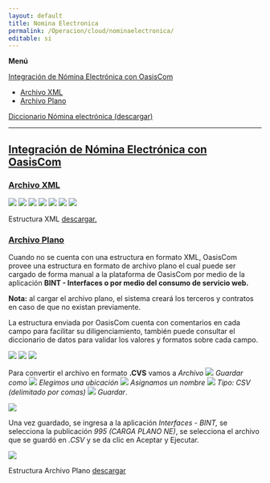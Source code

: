 ```yaml
---
layout: default
title: Nomina Electronica
permalink: /Operacion/cloud/nominaelectronica/
editable: si
---
```



**Menú**  

[Integración de Nómina Electrónica con OasisCom](http://docs.oasiscom.com/Operacion/cloud/nominaelectronica#integración-de-nómina-electrónica-con-oasiscom)
* [Archivo XML](http://docs.oasiscom.com/Operacion/cloud/nominaelectronica#archivo-xml)   
* [Archivo Plano](http://docs.oasiscom.com/Operacion/cloud/nominaelectronica#archivo-plano)  

[Diccionario Nómina electrónica (descargar)](http://docs.oasiscom.com/Operacion/cloud/nominaelectronicadiccionariodatos-conceptos-XML-v5u.xlsx)  

---

## [Integración de Nómina Electrónica con OasisCom](http://docs.oasiscom.com/Operacion/cloud/nominaelectronica#integración-de-nómina-electrónica-con-oasiscom)
### [Archivo XML](http://docs.oasiscom.com/Operacion/cloud/nominaelectronica#archivo-xml)   

![](nominaelectronica.png)
![](nominaelectronica1.png)
![](nominaelectronica2.png)
![](nominaelectronica3.png)
![](nominaelectronica4.png)
![](nominaelectronica5.png)
![](nominaelectronica6.png)

Estructura XML [descargar.](http://docs.oasiscom.com/Operacion/cloud/NominaElectronica/Estructura_XML_v8.xml) 


### [Archivo Plano](http://docs.oasiscom.com/Operacion/cloud/nominaelectronica#archivo-plano) 


Cuando no se cuenta con una estructura en formato XML, OasisCom provee una estructura en formato de archivo plano el cual puede ser cargado de forma manual a la plataforma de OasisCom por medio de la aplicación **BINT - Interfaces o por medio del consumo de servicio web.**

**Nota:** al cargar el archivo plano, el sistema creará los terceros y contratos en caso de que no existan previamente.

La estructura enviada por OasisCom cuenta con comentarios en cada campo para facilitar su diligenciamiento, también puede consultar el diccionario de datos para validar los valores y formatos sobre cada campo.

![](nominaelectronica7.png)
![](nominaelectronica8.png)
![](nominaelectronica9.png)

Para convertir el archivo en formato **.CVS** vamos a _Archivo ![](flecha.png) Guardar como ![](flecha.png) Elegimos una ubicación ![](flecha.png) Asignamos un nombre ![](flecha.png) Tipo: CSV (delimitado por comas) ![](flecha.png) Guardar_.   

![](nominaelectronica11.png)

Una vez guardado, se ingresa a la aplicación *Interfaces - BINT,* se selecciona la publicación *995 (CARGA PLANO NE)*, se selecciona el archivo que se guardó en *.CSV* y se da clic en Aceptar y Ejecutar.

![](nominaelectronica10.png)


Estructura Archivo Plano [descargar](http://docs.oasiscom.com/Operacion/cloud/NominaElectronica/PlanoNE.xlsx) 